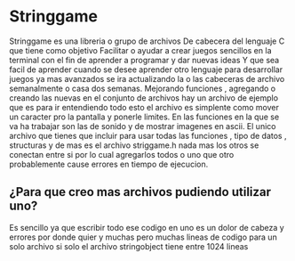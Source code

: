 # Stringgame

Stringgame es una libreria o grupo de archivos 
De cabecera del lenguaje C que tiene como objetivo
Facilitar o ayudar a crear juegos sencillos en la terminal
con el fin de aprender a programar y dar nuevas ideas
Y que sea facil de aprender cuando se desee aprender
otro lenguaje para desarrollar juegos ya mas avanzados
se ira actualizando la o las cabeceras de archivo semanalmente
o casa dos semanas. Mejorando funciones , agregando o creando las nuevas
en el conjunto de archivos hay un archivo de ejemplo que es para ir 
entendiendo todo esto el archivo es simplente como mover un caracter
pro la pantalla y ponerle limites.
En las funciones en la que se va ha trabajar son las de sonido 
y de mostrar imagenes en ascii.
El unico archivo que tienes que incluir para usar todas las
funciones , tipo de datos , structuras y de mas es el archivo 
striggame.h nada mas los otros se conectan entre si por lo cual 
agregarlos todos o uno que otro probablemente cause errores en 
tiempo de ejecucion. 
## ¿Para que creo mas archivos pudiendo utilizar uno?
Es sencillo ya que escribir todo ese codigo en uno es un dolor de cabeza
y errores por donde quier y muchas pero muchas lineas de codigo para un
solo archivo si solo el archivo stringobject tiene entre 1024 lineas
